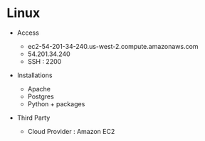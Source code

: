# Linux
- Access
  - ec2-54-201-34-240.us-west-2.compute.amazonaws.com
  - 54.201.34.240
  - SSH : 2200

- Installations
  - Apache
  - Postgres
  - Python + packages
 
- Third Party
  - Cloud Provider : Amazon EC2
